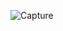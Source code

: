 ![Capture](https://user-images.githubusercontent.com/33928040/81476016-2d55c200-922d-11ea-9577-122847a6c462.JPG)
